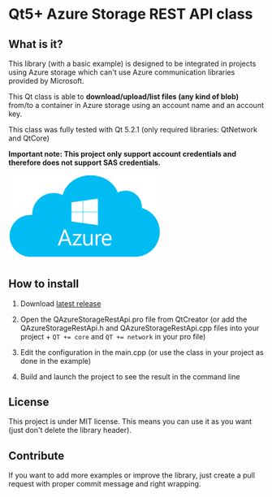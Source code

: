 # Qt5+ Azure Storage REST API class

## What is it?

This library (with a basic example) is designed to be integrated in projects using Azure storage which can't use Azure communication libraries provided by Microsoft.

This Qt class is able to <b>download/upload/list files (any kind of blob)</b> from/to a container in Azure storage using an account name and an account key.

This class was fully tested with Qt 5.2.1 (only required libraries: QtNetwork and QtCore)


<b>Important note: This project only support account credentials and therefore does not support SAS credentials.</b>


<img src="azure.png" width="300">


## How to install

1) Download <a target="_blank" href="https://github.com/QuentinCG/QAzureStorageRestApi/releases/download/1.0.0/QAzureStorageRestApi_v1_0_0.zip">latest release</a>

2) Open the QAzureStorageRestApi.pro file from QtCreator (or add the QAzureStorageRestApi.h and QAzureStorageRestApi.cpp files into your project + `QT += core` and `QT += network` in your pro file)

3) Edit the configuration in the main.cpp (or use the class in your project as done in the example)

4) Build and launch the project to see the result in the command line


## License

This project is under MIT license. This means you can use it as you want (just don't delete the library header).


## Contribute

If you want to add more examples or improve the library, just create a pull request with proper commit message and right wrapping.
